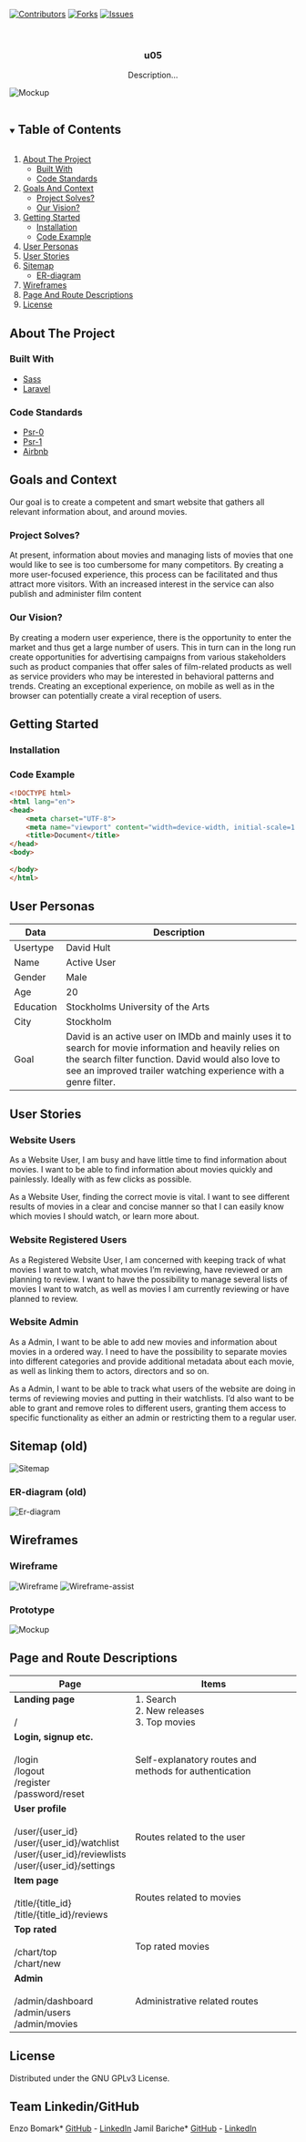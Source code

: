 [![Contributors][contributors-shield]][contributors-url]
[![Forks][forks-shield]][forks-url]
[![Issues][issues-shield]][issues-url]


<br />
<p align="center">
  <h3 align="center">u05</h3>

  <p align="center">
    Description...
  </p>

  ![Mockup](/assets/Mockup.png?raw=true)
</p>

<!-- TABLE OF CONTENTS -->
<details open="open">
  <summary><h2 style="display: inline-block">Table of Contents</h2></summary>
  <ol>
    <li><a href="#about-the-project">About The Project</a>
            <ul>
                <li><a href="#built-with">Built With</a></li>
                <li><a href="#code-standards">Code Standards</a></li>
            </ul>
    </li>  
    <li>
        <a href="#goals-and-context">Goals And Context</a>
            <ul>
                <li><a href="#project-solves">Project Solves?</a></li>
                <li><a href="#our-vision">Our Vision?</a></li>
            </ul>
    </li>
   <li>
        <a href="#getting-started">Getting Started</a>
            <ul>
                <li><a href="#installation">Installation</a></li>
                <li><a href="#code-example">Code Example</a></li>
            </ul>
   </li>
    <li><a href="#user-Personas">User Personas</a></li>
    <li><a href="#user-stories">User Stories</a></li>
    <li>
        <a href="#sitemap">Sitemap</a> 
            <ul>
                <li><a href="#er-diagram">ER-diagram</a></li>
            </ul>
    </li>
    <li><a href="#wireframes">Wireframes</a></li>
    <li><a href="#page-and-route-descriptions">Page And Route Descriptions</a></li>
    <li><a href="#license">License</a></li>
  </ol>
</details>

<!-- ABOUT THE PROJECT -->

## About The Project

<!--[![](Image link)-->

### Built With

* [Sass](https://sass-lang.com)
* [Laravel](https://laravel.com)

### Code Standards
* [Psr-0](https://github.com/php-fig/fig-standards/blob/master/accepted/PSR-0.md)
* [Psr-1](https://github.com/php-fig/fig-standards/blob/master/accepted/PSR-1-basic-coding-standard.md)
* [Airbnb](https://github.com/airbnb/javascript)


## Goals and Context
Our goal is to create a competent and smart website that gathers all relevant information about, and around movies.

### Project Solves?
At present, information about movies and managing lists of movies that one would like to see is too cumbersome for many competitors. By creating a more user-focused experience, this process can be facilitated and thus attract more visitors. With an increased interest in the service can also publish and administer film content

### Our Vision?
By creating a modern user experience, there is the opportunity to enter the market and thus get a large number of users. This in turn can in the long run create opportunities for advertising campaigns from various stakeholders such as product companies that offer sales of film-related products as well as service providers who may be interested in behavioral patterns and trends. Creating an exceptional experience, on mobile as well as in the browser can potentially create a viral reception of users.



<!-- GETTING STARTED -->
## Getting Started


### Installation
<!--Insert Installation example. ex, npm install... -->


### Code Example
<!--Insert small code example-->

```html
<!DOCTYPE html>
<html lang="en">
<head>
    <meta charset="UTF-8">
    <meta name="viewport" content="width=device-width, initial-scale=1.0">
    <title>Document</title>
</head>
<body>
    
</body>
</html>
```

## User Personas

| Data        | Description |
| ----------- | ----------- |
| Usertype    | David Hult |
| Name        | Active User  |
| Gender      | Male        |
| Age         | 20          |
| Education   | Stockholms University of the Arts|
| City        | Stockholm   |
| Goal        | David is an active user on IMDb and mainly uses it to search for movie information and heavily relies on the search filter function. David would also love to see an improved trailer watching experience with a genre filter.|



## User Stories

### Website Users
As a Website User, I am busy and have little time to find information about movies. I want to be able to find information about movies quickly and painlessly. Ideally with as few clicks as possible.

As a Website User, finding the correct movie is vital. I want to see different results of movies in a clear and concise manner so that I can easily know which movies I should watch, or learn more about.

###    Website Registered Users
As a Registered Website User, I am concerned with keeping track of what movies I want to watch, what movies I’m reviewing, have reviewed or am planning to review. I want to have the possibility to manage several lists of movies I want to watch, as well as movies I am currently reviewing or have planned to review.

### Website Admin
As a Admin, I want to be able to add new movies and information about movies in a ordered way. I need to have the possibility to separate movies into different categories and provide additional metadata about each movie, as well as linking them to actors, directors and so on.

As a Admin, I want to be able to track what users of the website are doing in terms of reviewing movies and putting in their watchlists. I’d also want to be able to grant and remove roles to different users, granting them access to specific functionality as either an admin or restricting them to a regular user.



## Sitemap (old)

<!--Insert Sitemap-->
![Sitemap](/assets/Sitemap.png?raw=true)

### ER-diagram (old)
![Er-diagram](/assets/erdiagram.png?raw=true)

## Wireframes

### Wireframe
![Wireframe](/assets/Wireframe-u05.png?raw=true)
![Wireframe-assist](/assets/Wireframe-u05-explain.png?raw=true)
### Prototype
<!--Insert Adobe XD file download-->
<!--Insert prototype Image-->
![Mockup](/assets/Mockup-grid.png?raw=true)


## Page and Route Descriptions

| Page        | Items       |
| ----------- | ----------- |
| **Landing page** <br /> <br /> /  | 1. Search <br /> 2. New releases <br /> 3. Top movies |  <br /> 4. Coming soon |
| **Login, signup etc.** <br /> <br /> /login <br /> /logout <br /> /register <br /> /password/reset | Self-explanatory routes and methods for authentication  |
| **User profile** <br /> <br /> /user/{user_id} <br /> /user/{user_id}/watchlist <br /> /user/{user_id}/reviewlists <br /> /user/{user_id}/settings | Routes related to the user  |
| **Item page** <br /> <br /> /title/{title_id} <br /> /title/{title_id}/reviews | Routes related to movies |
| **Top rated** <br /> <br /> /chart/top <br /> /chart/new| Top rated movies |
| **Admin** <br /> <br /> /admin/dashboard <br /> /admin/users <br /> /admin/movies | Administrative related routes |

<!-- | **Genre Page** <br /> <br /> /genre/{genre} | Route for showing movies and TV-shows by genre | -->


## License

Distributed under the GNU GPLv3 License. 



## Team Linkedin/GitHub
<!--Insert team members-->
Enzo Bomark* [GitHub](https://github.com/EnzoBomark) - [LinkedIn](https://www.linkedin.com/in/enzo-bomark-9046651b1/)
Jamil Bariche* [GitHub](https://github.com/jamil-source) - [LinkedIn](https://www.linkedin.com/in/jamil-bariche-25561b189/)

<!-- MARKDOWN LINKS & IMAGES -->
[contributors-shield]: https://img.shields.io/github/contributors/chas-academy/u05-imdb-clon-grupp1.svg?style=for-the-badge
[contributors-url]: https://github.com/chas-academy/u05-imdb-clon-grupp1/graphs/contributors
[forks-shield]: https://img.shields.io/github/forks/chas-academy/u05-imdb-clon-grupp1.svg?style=for-the-badge
[forks-url]: https://github.com/chas-academy/u05-imdb-clon-grupp1/network/members
[issues-shield]: https://img.shields.io/github/issues/chas-academy/u05-imdb-clon-grupp1.svg?style=for-the-badge
[issues-url]: https://github.com/chas-academy/u05-imdb-clon-grupp1/issues

